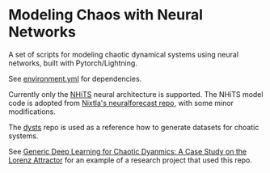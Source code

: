 # Modeling Chaos with Neural Networks

A set of scripts for modeling chaotic dynamical systems using neural networks, built with Pytorch/Lightning.

See [environment.yml](https://github.com/nrxszvo/mochaNN/blob/main/environment.yml) for dependencies.

Currently only the [NHiTS](https://arxiv.org/abs/2201.12886) neural architecture is supported. The NHiTS model code is adopted from [Nixtla's neuralforecast repo](https://github.com/Nixtla/neuralforecast), with some minor modifications.

The [dysts](https://github.com/williamgilpin/dysts) repo is used as a reference how to generate datasets for choatic systems.

See [Generic Deep Learning for Chaotic Dyanmics: A Case Study on the Lorenz Attractor](https://nrxszvo.github.io/nhits-lorenz) for an example of a research project that used this repo.
 
